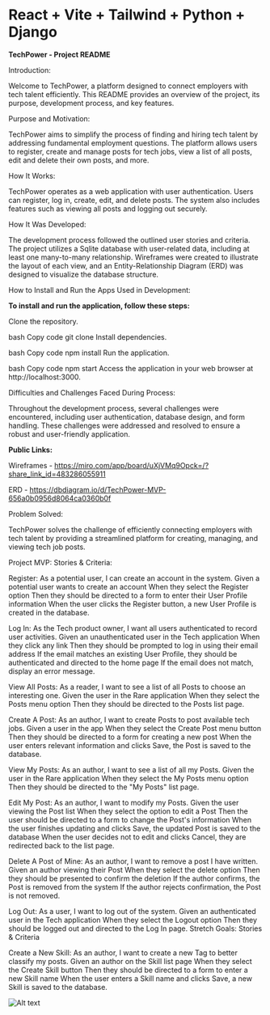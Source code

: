 # React + Vite + Tailwind + Python + Django

**TechPower - Project README**

Introduction:

Welcome to TechPower, a platform designed to connect employers with tech talent efficiently. This README provides an overview of the project, its purpose, development process, and key features.


Purpose and Motivation:

TechPower aims to simplify the process of finding and hiring tech talent by addressing fundamental employment questions. The platform allows users to register, create and manage posts for tech jobs, view a list of all posts, edit and delete their own posts, and more.


How It Works:

TechPower operates as a web application with user authentication. Users can register, log in, create, edit, and delete posts. The system also includes features such as viewing all posts and logging out securely.


How It Was Developed:

The development process followed the outlined user stories and criteria. The project utilizes a Sqlite database with user-related data, including at least one many-to-many relationship. Wireframes were created to illustrate the layout of each view, and an Entity-Relationship Diagram (ERD) was designed to visualize the database structure.


How to Install and Run the Apps Used in Development:

**To install and run the application, follow these steps:**

Clone the repository.

bash
Copy code
git clone <repository-url>
Install dependencies.

bash
Copy code
npm install
Run the application.

bash
Copy code
npm start
Access the application in your web browser at http://localhost:3000.


Difficulties and Challenges Faced During Process:

Throughout the development process, several challenges were encountered, including user authentication, database design, and form handling. These challenges were addressed and resolved to ensure a robust and user-friendly application.

**Public Links:**

Wireframes -  https://miro.com/app/board/uXjVMq9Opck=/?share_link_id=483286055911

ERD - https://dbdiagram.io/d/TechPower-MVP-656a0b0956d8064ca0360b0f

Problem Solved:

TechPower solves the challenge of efficiently connecting employers with tech talent by providing a streamlined platform for creating, managing, and viewing tech job posts.

Project MVP: Stories & Criteria:


Register:
As a potential user, I can create an account in the system.
Given a potential user wants to create an account
When they select the Register option
Then they should be directed to a form to enter their User Profile information
When the user clicks the Register button, a new User Profile is created in the database.

Log In:
As the Tech product owner, I want all users authenticated to record user activities.
Given an unauthenticated user in the Tech application
When they click any link
Then they should be prompted to log in using their email address
If the email matches an existing User Profile, they should be authenticated and directed to the home page
If the email does not match, display an error message.

View All Posts:
As a reader, I want to see a list of all Posts to choose an interesting one.
Given the user in the Rare application
When they select the Posts menu option
Then they should be directed to the Posts list page.

Create A Post:
As an author, I want to create Posts to post available tech jobs.
Given a user in the app
When they select the Create Post menu button
Then they should be directed to a form for creating a new post
When the user enters relevant information and clicks Save, the Post is saved to the database.

View My Posts:
As an author, I want to see a list of all my Posts.
Given the user in the Rare application
When they select the My Posts menu option
Then they should be directed to the "My Posts" list page.

Edit My Post:
As an author, I want to modify my Posts.
Given the user viewing the Post list
When they select the option to edit a Post
Then the user should be directed to a form to change the Post's information
When the user finishes updating and clicks Save, the updated Post is saved to the database
When the user decides not to edit and clicks Cancel, they are redirected back to the list page.

Delete A Post of Mine:
As an author, I want to remove a post I have written.
Given an author viewing their Post
When they select the delete option
Then they should be presented to confirm the deletion
If the author confirms, the Post is removed from the system
If the author rejects confirmation, the Post is not removed.

Log Out:
As a user, I want to log out of the system.
Given an authenticated user in the Tech application
When they select the Logout option
Then they should be logged out and directed to the Log In page.
Stretch Goals: Stories & Criteria

Create a New Skill:
As an author, I want to create a new Tag to better classify my posts.
Given an author on the Skill list page
When they select the Create Skill button
Then they should be directed to a form to enter a new Skill name
When the user enters a Skill name and clicks Save, a new Skill is saved to the database.

![Alt text](image-1.png)



